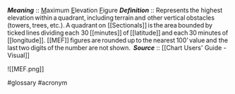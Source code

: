 ***Meaning*** :: <u>M</u>aximum <u>E</u>levation <u>F</u>igure
***Definition***    :: Represents the highest elevation within a quadrant, including terrain and other vertical obstacles (towers, trees, etc.). A quadrant on [[Sectionals]] is the area bounded by ticked lines dividing each 30 [[minutes]] of [[latitude]] and each 30 minutes of [[longitude]]. [[MEF]] figures are rounded up to the nearest 100’ value and the last two digits of the number are not shown. 
***Source***         :: [[Chart Users' Guide - Visual]]

![[MEF.png]]

#glossary #acronym
